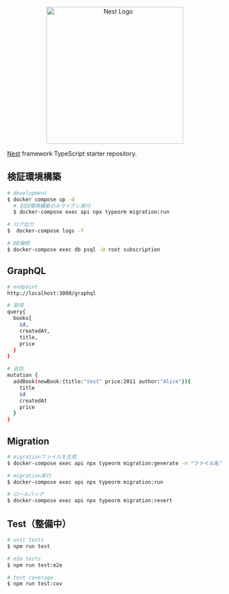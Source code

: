 <p align="center">
  <a href="http://nestjs.com/" target="blank"><img src="https://nestjs.com/img/logo_text.svg" width="320" alt="Nest Logo" /></a>
</p>

[circleci-image]: https://img.shields.io/circleci/build/github/nestjs/nest/master?token=abc123def456
[circleci-url]: https://circleci.com/gh/nestjs/nest


[Nest](https://github.com/nestjs/nest) framework TypeScript starter repository.



## 検証環境構築

```bash
# development
$ docker compose up -d
  # 初回環境構築のみマイグレ実行
  $ docker-compose exec api npx typeorm migration:run

# ログ出力
$  docker-compose logs -f

# DB接続
$ docker-compose exec db psql -U root subscription
```

## GraphQL
```bash
# endpoint
http://localhost:3000/graphql

# 取得
query{
  books{
    id,
    createdAt,
    title,
    price
  }
}

# 追加
mutation {
  addBook(newBook:{title:"test" price:2011 author:"Alice"}){
    title
    id
    createdAt
    price
  }
}


```

## Migration

```bash
# migrationファイルを生成
$ docker-compose exec api npx typeorm migration:generate -n "ファイル名"

# migration実行
$ docker-compose exec api npx typeorm migration:run

# ロールバック
$ docker-compose exec api npx typeorm migration:revert
```


## Test（整備中）

```bash
# unit tests
$ npm run test

# e2e tests
$ npm run test:e2e

# test coverage
$ npm run test:cov
```

